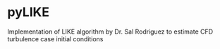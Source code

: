 # pyLIKE
 Implementation of LIKE algorithm by Dr. Sal Rodriguez to estimate CFD turbulence case initial conditions
